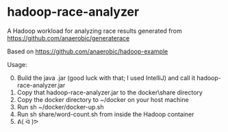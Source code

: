# hadoop-race-analyzer
A Hadoop workload for analyzing race results generated from https://github.com/anaerobic/generaterace

Based on https://github.com/anaerobic/hadoop-example

Usage:

0. Build the java .jar (good luck with that; I used IntelliJ) and call it hadoop-race-analyzer.jar
1. Copy that hadoop-race-analyzer.jar to the docker\share directory
2. Copy the docker directory to ~/docker on your host machine
3. Run sh ~/docker/docker-up.sh
4. Run sh share/word-count.sh from inside the Hadoop container
5. ᕕ( ᐛ )ᕗ
